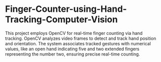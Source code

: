 # Finger-Counter-using-Hand-Tracking-Computer-Vision
This project employs OpenCV for real-time finger counting via hand tracking. OpenCV analyzes video frames to detect and track hand position and orientation. The system associates tracked gestures with numerical values, like an open hand indicating five and two extended fingers representing the number two, ensuring precise real-time counting.

